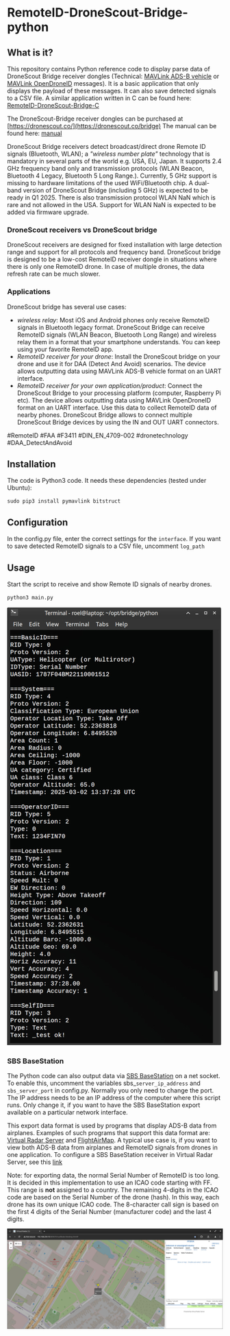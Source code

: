 # RemoteID-DroneScout-Bridge-python



## What is it?
This repository contains Python reference code to display parse data of DroneScout Bridge receiver dongles (Technical: [MAVLink ADS-B vehicle](https://mavlink.io/en/messages/common.html#ADSB_VEHICLE) or [MAVLink OpenDroneID](https://mavlink.io/en/services/opendroneid.html) messages). It is a basic application that only displays the payload of these messages. It can also save detected signals to a CSV file. A similar application written in C can be found here: [RemoteID-DroneScout-Bridge-C](https://github.com/BluemarkInnovations/RemoteID-DroneScout-Bridge-C)



The DroneScout-Bridge receiver dongles can be purchased at [https://dronescout.co/](https://dronescout.co/bridge) The manual can be found here: [manual](https://download.bluemark.io/ds_bridge.pdf)



DroneScout Bridge receivers detect broadcast/direct drone Remote ID signals (Bluetooth, WLAN); a <em>"wireless number plate"</em> technology that is mandatory in several parts of the world e.g. USA, EU, Japan. It supports 2.4 GHz frequency band only and transmission protocols (WLAN Beacon, Bluetooth 4 Legacy, Bluetooth 5 Long Range.). Currently, 5 GHz support is missing to hardware limitations of the used WiFi/Bluetooth chip. A dual-band version of DroneScout Bridge (including 5 GHz) is expected to be ready in Q1 2025. There is also transmission protocol WLAN NaN which is rare and not allowed in the USA. Support for WLAN NaN is expected to be added via firmware upgrade. 



### DroneScout receivers vs DroneScout bridge
DroneScout receivers are designed for fixed installation with large detection range and support for all protocols and frequency band. DroneScout bridge is designed to be a low-cost RemoteID receiver dongle in situations where there is only one RemoteID drone. In case of multiple drones, the data refresh rate can be much slower.



### Applications
DroneScout bridge has several use cases:

<ul>
<li><i>wireless relay</i>: Most iOS and Android phones only receive RemoteID signals in Bluetooth legacy format. DroneScout Bridge can receive RemoteID signals (WLAN Beacon, Bluetooth Long Range) and wireless relay them in a format that your smartphone understands. You can keep using your favorite RemoteID app.</li>
<li><i>RemoteID receiver for your drone</i>: Install the DroneScout bridge on your drone and use it for DAA (Detect And Avoid) scenarios. The device allows outputting data using MAVLink ADS-B vehicle format on an UART interface.</li>
<li><i>RemoteID receiver for your own application/product</i>: Connect the DroneScout Bridge to your processing platform (computer, Raspberry Pi etc). The device allows outputting data using MAVLink OpenDroneID format on an UART interface. Use this data to collect RemoteID data of nearby phones. DroneScout Bridge allows to connect multiple DroneScout Bridge devices by using the IN and OUT UART connectors.</li>
</ul>
#RemoteID #FAA #F3411 #DIN_EN_4709-002 #dronetechnology #DAA_DetectAndAvoid



## Installation
The code is Python3 code. It needs these dependencies (tested under Ubuntu):

```
sudo pip3 install pymavlink bitstruct
```



## Configuration

In the config.py file, enter the correct settings for the ``interface``. If you want to save detected RemoteID signals to a CSV file, uncomment ``log_path``


## Usage
Start the script to receive and show Remote ID signals of nearby drones.

```
python3 main.py
```

![Terminal_output](./img/terminal.jpg)

### SBS BaseStation
The Python code can also output data via [SBS BaseStation](http://woodair.net/sbs/article/barebones42_socket_data.htm) on a net socket. To enable this, uncomment the variables sbs_``server_ip_address`` and ``sbs_server_port`` in config.py. Normally you only need to change the port. The IP address needs to be an IP address of the computer where this script runs. Only change it, if you want to have the SBS BaseStation export available on a particular network interface.

This export data format is used by programs that display ADS-B data from airplanes. Examples of such programs that support this data format are: [Virtual Radar Server](https://www.virtualradarserver.co.uk/) and [FlightAirMap](https://www.flightairmap.com/). A typical use case is, if you want to view both ADS-B data from airplanes and RemoteID signals from drones in one application. To configure a SBS BaseStation receiver in Virtual Radar Server, see this [link](https://www.virtualradarserver.co.uk/Documentation/WebServer/ReceiversOptions.aspx)

Note: for exporting data, the normal Serial Number of RemoteID is too long. It is decided in this implementation to use an ICAO code starting with FF. This range is **not** assigned to a country. The remaining 4-digits in the ICAO code are based on the Serial Number of the drone (hash). In this way, each drone has its own unique ICAO code. The 8-character call sign is based on the first 4 digits of the Serial Number (manufacturer code) and the last 4 digits.

![RemoteID_data_in_Virtual_Radar_Server](./img/virtual_radar_server.jpg)

